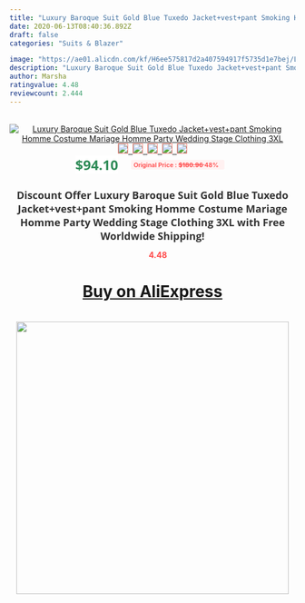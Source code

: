 ```yaml
---
title: "Luxury Baroque Suit Gold Blue Tuxedo Jacket+vest+pant Smoking Homme Costume Mariage Homme Party Wedding Stage Clothing 3XL"
date: 2020-06-13T08:40:36.892Z
draft: false
categories: "Suits & Blazer"

image: "https://ae01.alicdn.com/kf/H6ee575817d2a407594917f5735d1e7bej/Luxury-Baroque-Suit-Gold-Blue-Tuxedo-Jacket-vest-pant-Smoking-Homme-Costume-Mariage-Homme-Party-Wedding.jpg"
description: "Luxury Baroque Suit Gold Blue Tuxedo Jacket+vest+pant Smoking Homme Costume Mariage Homme Party Wedding Stage Clothing 3XL"
author: Marsha
ratingvalue: 4.48
reviewcount: 2.444
---
```

<br>
<div style="text-align: center;">
<a href="https://s.click.aliexpress.com/e/_ACcaev" target="_blank" rel="nofollow noopener noreferrer"><img alt="Luxury Baroque Suit Gold Blue Tuxedo Jacket+vest+pant Smoking Homme Costume Mariage Homme Party Wedding Stage Clothing 3XL" class="magnifier-image" src="https://ae01.alicdn.com/kf/H6ee575817d2a407594917f5735d1e7bej/Luxury-Baroque-Suit-Gold-Blue-Tuxedo-Jacket-vest-pant-Smoking-Homme-Costume-Mariage-Homme-Party-Wedding.jpg_640x640.jpg">
<br>
<img style="border:1px solid salmon" src="https://ae01.alicdn.com/kf/H6ee575817d2a407594917f5735d1e7bej/Luxury-Baroque-Suit-Gold-Blue-Tuxedo-Jacket-vest-pant-Smoking-Homme-Costume-Mariage-Homme-Party-Wedding.jpg_120x120.jpg">&nbsp;&nbsp;<img style="border:1px solid salmon" src="https://ae01.alicdn.com/kf/H4dcbbb717f8f40579687108094aa3129S/Luxury-Baroque-Suit-Gold-Blue-Tuxedo-Jacket-vest-pant-Smoking-Homme-Costume-Mariage-Homme-Party-Wedding.jpg_120x120.jpg">&nbsp;&nbsp;<img style="border:1px solid salmon" src="https://ae01.alicdn.com/kf/H7f7b232bfd59407dae3b40b569a0ea94O/Luxury-Baroque-Suit-Gold-Blue-Tuxedo-Jacket-vest-pant-Smoking-Homme-Costume-Mariage-Homme-Party-Wedding.jpg_120x120.jpg">&nbsp;&nbsp;<img style="border:1px solid salmon" src="https://ae01.alicdn.com/kf/H6a89676c8c6d42e3b528f5fa0642889dD/Luxury-Baroque-Suit-Gold-Blue-Tuxedo-Jacket-vest-pant-Smoking-Homme-Costume-Mariage-Homme-Party-Wedding.jpg_120x120.jpg">&nbsp;&nbsp;<img style="border:1px solid salmon" src="https://ae01.alicdn.com/kf/H426eaad6f1594cb395873a05dba5da51Z/Luxury-Baroque-Suit-Gold-Blue-Tuxedo-Jacket-vest-pant-Smoking-Homme-Costume-Mariage-Homme-Party-Wedding.jpg_120x120.jpg"></a></div><br0>
<div style="text-align: center;"><span style="background-color: white; border: 0px; box-sizing: border-box; color: seagreen; display: inline-block; font-family: &quot;open sans&quot; , &quot;arial&quot; , &quot;helvetica&quot; , sans-serif , &quot;heiti&quot;; font-size: 24px; font-stretch: inherit; font-weight: 700; line-height: inherit; margin: 0px 10px 0px 0px; padding: 0px; vertical-align: middle;">$94.10 </span>
<span style="background: rgb(255 , 241 , 241); border-radius: 3px; border: 0px; box-sizing: border-box; color: #ff4747; display: inline-block; font-family: inherit; font-size: 12px; font-stretch: inherit; font-style: inherit; font-variant: inherit; font-weight: 600; line-height: inherit; margin: 0px; padding: 2px 5px; transform: scale(0.9); vertical-align: middle;">Original Price : <b style="text-decoration: line-through;">$180.96 </b> 48%&nbsp;&nbsp;</span></div>
<h1 style="color: #333333; display: inline-block; font-family: &quot;open sans&quot; , &quot;arial&quot; , &quot;helvetica&quot; , sans-serif , &quot;heiti&quot;; font-size: 18px; font-stretch: inherit; font-weight: 700; text-align: center;">Discount Offer Luxury Baroque Suit Gold Blue Tuxedo Jacket+vest+pant Smoking Homme Costume Mariage Homme Party Wedding Stage Clothing 3XL with Free Worldwide Shipping!</h1>
<div style="color: #ff4747; text-align: center;">
<img src="https://4.bp.blogspot.com/-M0ZcTcb-5uY/XleCXlxnR4I/AAAAAAAAAEc/OrjgMkXV1oMQFaCRZj5HQwOCBcu3w1FegCPcBGAYYCw/s1600/star.png" style="height: 15px;">&nbsp;<b>4.48</b></div>
<div class="button_cont" align="center"><a class="buynow_a" href="https://s.click.aliexpress.com/e/_ACcaev" target="_blank" rel="nofollow noopener noreferrer"><H1>Buy on AliExpress</H1></a></div><br>
<div class="separator" style="clear: both; text-align: center;">
<img src="https://lh3.googleusercontent.com/-pTy5HemUv9M/XlePHvY0dAI/AAAAAAAAAE4/0nX5iRUoIWY8eMW9Dpxeirr157OZliDIgCLcBGAsYHQ/s1600/badge.gif" width="480">
</div>
